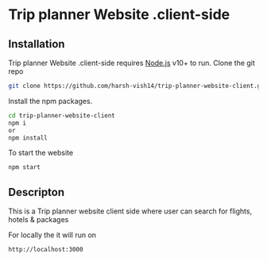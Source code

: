 # Trip planner Website .client-side

## Installation

Trip planner Website .client-side requires [Node.js](https://nodejs.org/) v10+ to run.
Clone the git repo

```sh
git clone https://github.com/harsh-vish14/trip-planner-website-client.git
```

Install the npm packages.

```sh
cd trip-planner-website-client
npm i
or
npm install
```

To start the website

```sh
npm start
```

## Descripton

This is a Trip planner website client side where user can search for flights, hotels & packages

For locally the it will run on

```sh
http://localhost:3000
```
